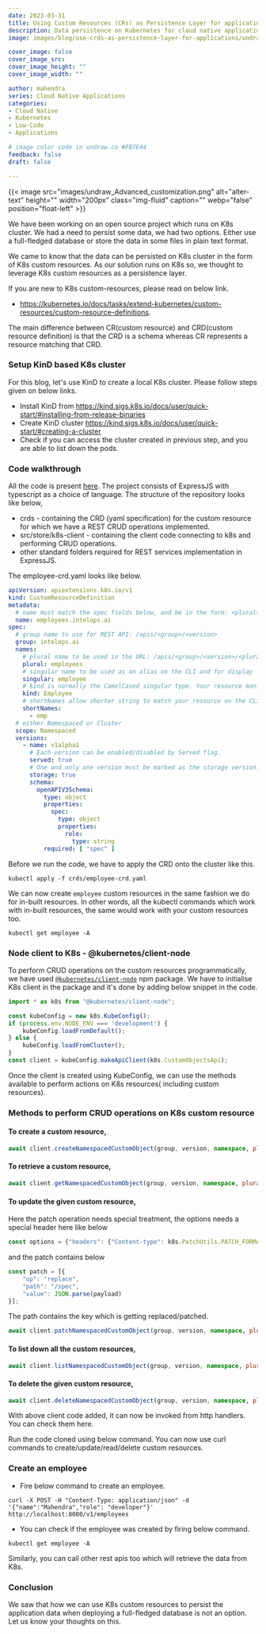 ```yaml
---
date: 2023-03-31
title: Using Custom Resources (CRs) as Persistence Layer for applications in Kubernetes
description: Data persistence on Kubernetes for cloud native applications using Kubernetes CRs
image: images/blog/use-crds-as-persistence-layer-for-applications/undraw_Advanced_customization.png

cover_image: false
cover_image_src: 
cover_image_height: ""
cover_image_width: ""

author: mahendra
series: Cloud Native Applications
categories:
- Cloud Native
- Kubernetes
- Low-Code
- Applications

# image color code in undraw.co #FB7E44 
feedback: false
draft: false

---
```


{{< image src="images/undraw_Advanced_customization.png" alt="alter-text" height="" width="200px" class="img-fluid" caption="" webp="false" position="float-left" >}}


We have been working on an open source project which runs on K8s cluster. We had a need to persist some data, we had two
options. Either use a full-fledged database or store the data in some files in plain text format.

We came to know that the data can be persisted on K8s cluster in the form of K8s custom resources. As our solution runs
on K8s so, we thought to leverage K8s custom resources as a persistence layer.

If you are new to K8s custom-resources, please read on below link.

- https://kubernetes.io/docs/tasks/extend-kubernetes/custom-resources/custom-resource-definitions.

The main difference between CR(custom resource) and CRD(custom resource definition) is that the CRD is a schema whereas
CR represents a resource matching that CRD.

### Setup KinD based K8s cluster 
For this blog, let's use KinD to create a local K8s cluster. Please follow steps given on below links.

- Install KinD from https://kind.sigs.k8s.io/docs/user/quick-start/#installing-from-release-binaries
- Create KinD cluster https://kind.sigs.k8s.io/docs/user/quick-start/#creating-a-cluster
- Check if you can access the cluster created in previous step, and you are able to list down the pods.

### Code walkthrough
All the code is present [here](https://github.com/intelops/k8s-custom-resource-demo). The project consists of ExpressJS
with typescript as a choice of language. The structure of the repository looks like below,

- crds - containing the CRD (yaml specification) for the custom resource for which we have a REST CRUD operations
  implemented.
- src/store/k8s-client - containing the client code connecting to k8s and performing CRUD operations.
- other standard folders required for REST services implementation in ExpressJS.

The employee-crd.yaml looks like below.

```yaml
apiVersion: apiextensions.k8s.io/v1
kind: CustomResourceDefinition
metadata:
  # name must match the spec fields below, and be in the form: <plural>.<group>
  name: employees.intelops.ai
spec:
  # group name to use for REST API: /apis/<group>/<version>
  group: intelops.ai
  names:
    # plural name to be used in the URL: /apis/<group>/<version>/<plural>
    plural: employees
    # singular name to be used as an alias on the CLI and for display
    singular: employee
    # kind is normally the CamelCased singular type. Your resource manifests use this.
    kind: Employee
    # shortNames allow shorter string to match your resource on the CLI
    shortNames:
      - emp
  # either Namespaced or Cluster
  scope: Namespaced
  versions:
    - name: v1alpha1
      # Each version can be enabled/disabled by Served flag.
      served: true
      # One and only one version must be marked as the storage version.
      storage: true
      schema:
        openAPIV3Schema:
          type: object
          properties:
            spec:
              type: object
              properties:
                role:
                  type: string
          required: [ "spec" ]
```

Before we run the code, we have to apply the CRD onto the cluster like this.

```shell
kubectl apply -f crds/employee-crd.yaml
```

We can now create `employee` custom resources in the same fashion we do for in-built resources. In other words, all the
kubectl
commands which work with in-built resources, the same would work with your custom resources too.

```shell
kubectl get employee -A
```

### Node client to K8s - @kubernetes/client-node
To perform CRUD operations on the custom resources programmatically, we have
used [`@kubernetes/client-node`](https://www.npmjs.com/package/@kubernetes/client-node) npm package. We have to
initialise K8s client in the package and it's done by adding below snippet in the
code.

```typescript
import * as k8s from "@kubernetes/client-node";

const kubeConfig = new k8s.KubeConfig();
if (process.env.NODE_ENV === 'development') {
    kubeConfig.loadFromDefault();
} else {
    kubeConfig.loadFromCluster();
}
const client = kubeConfig.makeApiClient(k8s.CustomObjectsApi);
```

Once the client is created using KubeConfig, we can use the methods available to perform actions on K8s resources(
including custom resources).

### Methods to perform CRUD operations on K8s custom resource
#### To create a custom resource,

```typescript
await client.createNamespacedCustomObject(group, version, namespace, plural, JSON.parse(payload));
```

#### To retrieve a custom resource,

```typescript
await client.getNamespacedCustomObject(group, version, namespace, plural, name);
```

#### To update the given custom resource,

Here the patch operation needs special treatment, the options needs a special header here like below

```typescript
const options = {"headers": {"Content-type": k8s.PatchUtils.PATCH_FORMAT_JSON_PATCH}};
```

and the patch contains below

```typescript
const patch = [{
    "op": "replace",
    "path": "/spec",
    "value": JSON.parse(payload)
}];
```

The path contains the key which is getting replaced/patched.

```typescript
await client.patchNamespacedCustomObject(group, version, namespace, plural, name, JSON.parse(patch), undefined, undefined, undefined, options);
```

#### To list down all the custom resources,

```typescript
await client.listNamespacedCustomObject(group, version, namespace, plural, "true", false, "", "", labelSelector);
```

#### To delete the given custom resource,

```typescript
await client.deleteNamespacedCustomObject(group, version, namespace, plural, name)
```

With above client code added, it can now be invoked from http handlers. You can check them here.

Run the code cloned using below command. You can now use curl commands to create/update/read/delete custom resources.

### Create an employee

- Fire below command to create an employee.

```shell
curl -X POST -H "Content-Type: application/json" -d '{"name":"Mahendra","role": "developer"}' http://localhost:8080/v1/employees
```

- You can check if the employee was created by firing below command.

```shell
kubectl get employee -A
```

Similarly, you can call other rest apis too which will retrieve the data from K8s.
### Conclusion
We saw that how we can use K8s custom resources to persist the application data when deploying a full-fledged database
is not an option. Let us know your thoughts on this.
